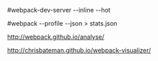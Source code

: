#webpack-dev-server --inline --hot 

#webpack --profile --json > stats.json

http://webpack.github.io/analyse/

http://chrisbateman.github.io/webpack-visualizer/